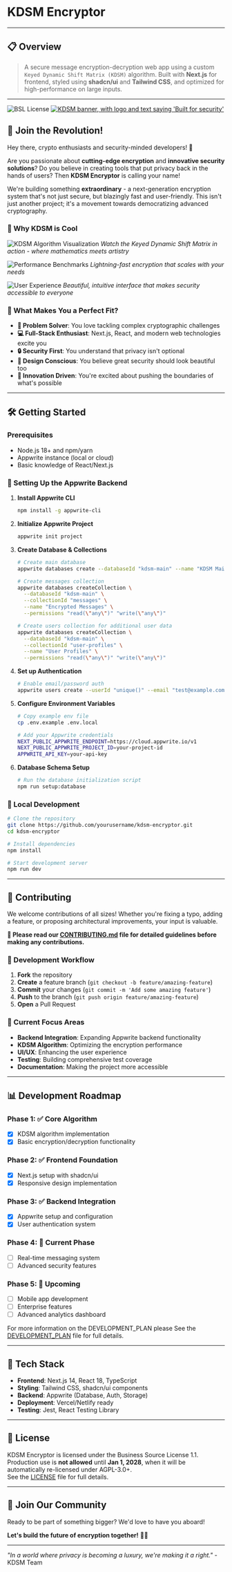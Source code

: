 # KDSM Encryptor

---

## 📋 Overview

> A secure message encryption-decryption web app using a custom `Keyed Dynamic Shift Matrix (KDSM)` algorithm. Built with **Next.js** for frontend, styled using **shadcn/ui** and **Tailwind CSS**, and optimized for high-performance on large inputs.

---

![BSL License](https://img.shields.io/badge/license-BSL%201.1-blue)
<a href="https://appwrite.io" target="_blank"><img src="./public/assets/kdsm-banner.png" alt="KDSM banner, with logo and text saying 'Built for security'"></a>
<br />

## 🎯 Join the Revolution!

Hey there, crypto enthusiasts and security-minded developers! 🔐

Are you passionate about **cutting-edge encryption** and **innovative security solutions**? Do you believe in creating tools that put privacy back in the hands of users? Then **KDSM Encryptor** is calling your name!

We're building something **extraordinary** - a next-generation encryption system that's not just secure, but blazingly fast and user-friendly. This isn't just another project; it's a movement towards democratizing advanced cryptography.

### 🚀 Why KDSM is Cool

![KDSM Algorithm Visualization](./public/kdsm-algorithm-demo.png)
_Watch the Keyed Dynamic Shift Matrix in action - where mathematics meets artistry_

![Performance Benchmarks](./public/performance-comparison.png)
_Lightning-fast encryption that scales with your needs_

![User Experience](./public/ui-showcase.png)
_Beautiful, intuitive interface that makes security accessible to everyone_

### 🌟 What Makes You a Perfect Fit?

- **🧠 Problem Solver**: You love tackling complex cryptographic challenges
- **💻 Full-Stack Enthusiast**: Next.js, React, and modern web technologies excite you
- **🔒 Security First**: You understand that privacy isn't optional
- **🎨 Design Conscious**: You believe great security should look beautiful too
- **🚀 Innovation Driven**: You're excited about pushing the boundaries of what's possible

---

## 🛠️ Getting Started

### Prerequisites

- Node.js 18+ and npm/yarn
- Appwrite instance (local or cloud)
- Basic knowledge of React/Next.js

### 🔧 Setting Up the Appwrite Backend

1. **Install Appwrite CLI**

   ```bash
   npm install -g appwrite-cli
   ```

2. **Initialize Appwrite Project**

   ```bash
   appwrite init project
   ```

3. **Create Database & Collections**

   ```bash
   # Create main database
   appwrite databases create --databaseId "kdsm-main" --name "KDSM Main Database"

   # Create messages collection
   appwrite databases createCollection \
     --databaseId "kdsm-main" \
     --collectionId "messages" \
     --name "Encrypted Messages" \
     --permissions "read(\"any\")" "write(\"any\")"

   # Create users collection for additional user data
   appwrite databases createCollection \
     --databaseId "kdsm-main" \
     --collectionId "user-profiles" \
     --name "User Profiles" \
     --permissions "read(\"any\")" "write(\"any\")"
   ```

4. **Set up Authentication**

   ```bash
   # Enable email/password auth
   appwrite users create --userId "unique()" --email "test@example.com" --password "testpass123"
   ```

5. **Configure Environment Variables**

   ```bash
   # Copy example env file
   cp .env.example .env.local

   # Add your Appwrite credentials
   NEXT_PUBLIC_APPWRITE_ENDPOINT=https://cloud.appwrite.io/v1
   NEXT_PUBLIC_APPWRITE_PROJECT_ID=your-project-id
   APPWRITE_API_KEY=your-api-key
   ```

6. **Database Schema Setup**
   ```bash
   # Run the database initialization script
   npm run setup:database
   ```

### 🚀 Local Development

```bash
# Clone the repository
git clone https://github.com/yourusername/kdsm-encryptor.git
cd kdsm-encryptor

# Install dependencies
npm install

# Start development server
npm run dev
```

---

## 🤝 Contributing

We welcome contributions of all sizes! Whether you're fixing a typo, adding a feature, or proposing architectural improvements, your input is valuable.

**📖 Please read our [CONTRIBUTING.md](./CONTRIBUTING.md) file for detailed guidelines before making any contributions.**

### 📝 Development Workflow

1. **Fork** the repository
2. **Create** a feature branch (`git checkout -b feature/amazing-feature`)
3. **Commit** your changes (`git commit -m 'Add some amazing feature'`)
4. **Push** to the branch (`git push origin feature/amazing-feature`)
5. **Open** a Pull Request

### 🎯 Current Focus Areas

- **Backend Integration**: Expanding Appwrite backend functionality
- **KDSM Algorithm**: Optimizing the encryption performance
- **UI/UX**: Enhancing the user experience
- **Testing**: Building comprehensive test coverage
- **Documentation**: Making the project more accessible

---

## 📊 Development Roadmap

### Phase 1: ✅ Core Algorithm

- [x] KDSM algorithm implementation
- [x] Basic encryption/decryption functionality

### Phase 2: ✅ Frontend Foundation

- [x] Next.js setup with shadcn/ui
- [x] Responsive design implementation

### Phase 3: ✅ Backend Integration

- [x] Appwrite setup and configuration
- [x] User authentication system

### Phase 4: 🔄 Current Phase

- [ ] Real-time messaging system
- [ ] Advanced security features

### Phase 5: 🎯 Upcoming

- [ ] Mobile app development
- [ ] Enterprise features
- [ ] Advanced analytics dashboard

For more information on the DEVELOPMENT_PLAN please See the [DEVELOPMENT_PLAN](./DEVELOPMENT_PLAN.md) file for full details.

---

## 🎨 Tech Stack

- **Frontend**: Next.js 14, React 18, TypeScript
- **Styling**: Tailwind CSS, shadcn/ui components
- **Backend**: Appwrite (Database, Auth, Storage)
- **Deployment**: Vercel/Netlify ready
- **Testing**: Jest, React Testing Library

---

## 📄 License

KDSM Encryptor is licensed under the Business Source License 1.1.  
Production use is **not allowed** until **Jan 1, 2028**, when it will be automatically re-licensed under AGPL-3.0+.  
See the [LICENSE](./LICENSE) file for full details.

---

## 💬 Join Our Community

Ready to be part of something bigger? We'd love to have you aboard!

**Let's build the future of encryption together!** 🚀✨

---

_"In a world where privacy is becoming a luxury, we're making it a right."_ - KDSM Team

